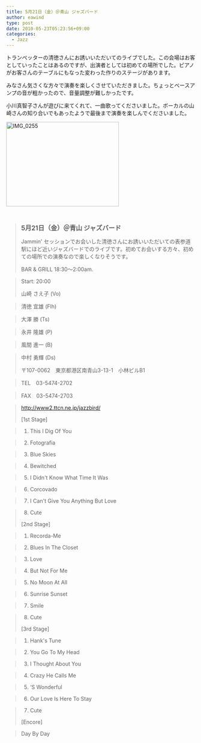 ```yaml
---
title: 5月21日（金）＠青山 ジャズバード
author: eawind
type: post
date: 2010-05-23T05:23:56+09:00
categories:
  - Jazz
---
```

トランぺッターの清徳さんにお誘いいただいてのライブでした。この会場はお客としていったことはあるのですが、出演者としては初めての場所でした。ピアノがお客さんのテーブルにもなった変わった作りのステージがあります。

みなさん気さくな方々で演奏を楽しくさせていただきました。ちょっとベースアンプの音が粗かったので、音量調整が難しかったです。

小川真智子さんが遊びに来てくれて、一曲歌ってくださいました。ボーカルの山崎さんの知り合いでもあったようで最後まで演奏を楽しんでくださいました。

<span class="mt-enclosure mt-enclosure-image" style="display: inline;"><a href="/img/2010/05/IMG_0255.jpg"><img class="alignnone size-medium wp-image-909" src="/img/2010/05/IMG_0255.jpg" alt="IMG_0255" width="300" height="225" srcset="/img/2010/05/IMG_0255.jpg 300w, /img/2010/05/IMG_0255-1024x768.jpg 1024w" sizes="(max-width: 300px) 100vw, 300px" /></a></span>

&nbsp;

> **<big>5月21日（金）＠青山 ジャズバード</big>**
>
> Jammin' セッションでお会いした清徳さんにお誘いいただいての表参道駅にほど近いジャズバードでのライブです。初めてお会いする方々、初めての場所での演奏なので楽しくなりそうです。
>
> BAR & GRILL 18:30〜2:00am.

> Start: 20:00
>
> 山崎 さえ子 (Vo)

> 清徳 宜雄 (Flh)

> 大澤 勝 (Ts)

> 永井 隆雄 (P)

> 風間 進一 (B)

> 中村 勇輝 (Ds)
>
> 〒107-0062　東京都港区南青山3-13-1　小林ビルB1

> TEL　03-5474-2702

> FAX　03-5474-2703

> http://www2.ttcn.ne.jp/jazzbird/
>
> [1st Stage]

> 1. This I Dig Of You

> 2. Fotografia

> 3. Blue Skies

> 4. Bewitched

> 5. I Didn't Know What Time It Was

> 6. Corcovado

> 7. I Can't Give You Anything But Love

> 8. Cute
>
> [2nd Stage]

> 1. Recorda-Me

> 2. Blues In The Closet

> 3. Love

> 4. But Not For Me

> 5. No Moon At All

> 6. Sunrise Sunset

> 7. Smile

> 8. Cute
>
> [3rd Stage]

> 1. Hank's Tune

> 2. You Go To My Head

> 3. I Thought About You

> 4. Crazy He Calls Me

> 5. &#8216;S Wonderful

> 6. Our Love Is Here To Stay

> 7. Cute
>
> [Encore]

> Day By Day

